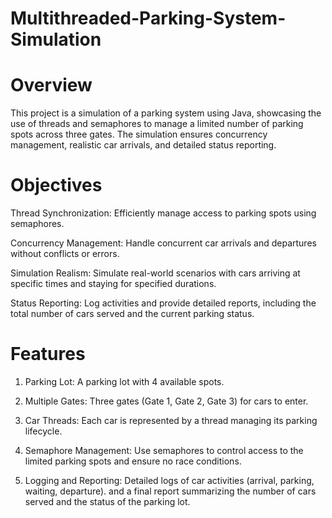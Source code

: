 # Multithreaded-Parking-System-Simulation
# Overview

This project is a simulation of a parking system using Java, showcasing the use of threads and semaphores to manage a limited number of parking spots across three gates. The simulation ensures concurrency management, realistic car arrivals, and detailed status reporting.

# Objectives

Thread Synchronization: Efficiently manage access to parking spots using semaphores.

Concurrency Management: Handle concurrent car arrivals and departures without conflicts or errors.

Simulation Realism: Simulate real-world scenarios with cars arriving at specific times and staying for specified durations.

Status Reporting: Log activities and provide detailed reports, including the total number of cars served and the current parking status.

# Features
1) Parking Lot: A parking lot with 4 available spots.

2) Multiple Gates: Three gates (Gate 1, Gate 2, Gate 3) for cars to enter.

3) Car Threads: Each car is represented by a thread managing its parking lifecycle.
   
4) Semaphore Management: Use semaphores to control access to the limited parking spots and ensure no race conditions.
   
5) Logging and Reporting: Detailed logs of car activities (arrival, parking, waiting, departure). and a final report summarizing the number of cars served and the status of the parking lot.
